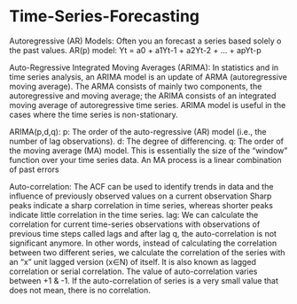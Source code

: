 # Time-Series-Forecasting

Autoregressive (AR) Models:
Often you an forecast a series based solely o the past values.
AR(p) model:
Yt = a0 + a1Yt-1 + a2Yt-2 + ... + apYt-p


Auto-Regressive Integrated Moving Averages (ARIMA):
In statistics and in time series analysis, an ARIMA model is an update of ARMA (autoregressive moving average). The ARMA consists of mainly two components, the autoregressive and moving average; the ARIMA consists of an integrated moving average of autoregressive time series. ARIMA model is useful in the cases where the time series is non-stationary. 
  
ARIMA(p,d,q):
p: The order of the auto-regressive (AR) model (i.e., the number of lag observations). 
d: The degree of differencing.
q: The order of the moving average (MA) model. This is essentially the size of the “window” function over your time series data. 
An MA process is a linear combination of past errors

 Auto-correlation: 
 The ACF can be used to identify trends in data and the influence of previously observed values on a current observation
 Sharp peaks indicate a sharp correlation in time series, whereas shorter peaks indicate little correlation in the time series.
 lag: We can calculate the correlation for current time-series observations with observations of previous time steps called lags and
 after lag q, the auto-correlation is not significant anymore. In other words, instead of calculating the correlation between two different series,
 we calculate the correlation of the series with an “x” unit lagged version (x∈N) of itself. It is also known as lagged correlation
 or serial correlation. The value of auto-correlation varies between +1 & -1. If the auto-correlation of series is a very small value
 that does not mean, there is no correlation.
